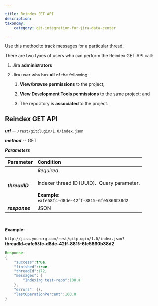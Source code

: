 ```yaml
---

title: Reindex GET API
description:
taxonomy:
    category: git-integration-for-jira-data-center

---
```

Use this method to track messages for a particular thread.

There are two types of users who can perform the Reindex GET API call:

1.  Jira **administrators**

2.  Jira user who has **all** of the following:

    1.  **View/browse permissions** to the project;

    2.  **View Development Tools permissions** to the same project; and

    3.  The repository is **associated** to the project.


## Reindex GET API

_**url**_  -- `/rest/gitplugin/1.0/index.json`

_**method**_ -- GET

_**Parameters**_

| **Parameter** | **Condition** |
| :--- | :--- |
| _**threadID**_ | _Required_.<br><br>Indexer thread ID (UUID).  Query parameter.<br><br>**Example:**<br>`eafe58fc-d8de-42ff-8815-6fe5860b38d2` |
| _**response**_ | JSON |

<br>

**Example:**

`http://jira.yourorg.com/rest/gitplugin/1.0/index.json?`**threadId**`=`**eafe58fc-d8de-42ff-8815-6fe5860b38d2**

```java
Response:
{
    "success":true,
    "finished":true,
    "threadId":172,
    "messages": {
        "Indexing test-repo":100.0
    },
    "errors": {},
    "lastOperationPercent":100.0
}
```

